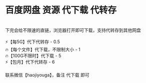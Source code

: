 # 百度网盘 资源 代下载 代转存
 <br>
 下完会给不限速的直链，浏览器打开即可下载，支持代转存到其他网盘 <br> <br>
⚡【每5G】代下代转存 -	0.5 <br>
🔥【每个文件】代下载，不限制大小 -	1 <br>
🔥【100G不限时】代下载 -	5 <br>
⚡【包月】代下代转存 -	6 <br>
 <br>
联系微信【haojiyouga】，备注 代下载 即可

